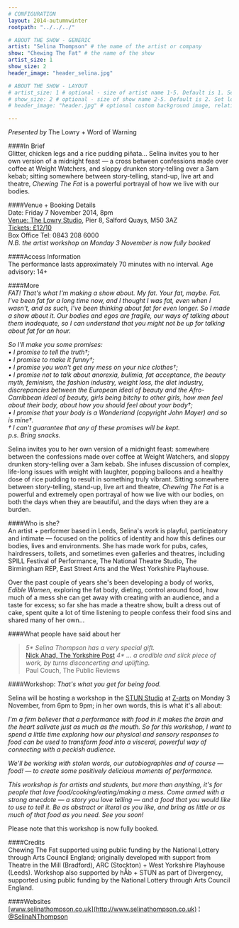 ```yaml
---
# CONFIGURATION
layout: 2014-autumnwinter
rootpath: "../../../"

# ABOUT THE SHOW - GENERIC
artist: "Selina Thompson" # the name of the artist or company
show: "Chewing The Fat" # the name of the show
artist_size: 1
show_size: 2
header_image: "header_selina.jpg"    

# ABOUT THE SHOW - LAYOUT
# artist_size: 1 # optional - size of artist name 1-5. Default is 1. Set longer names to lower values
# show_size: 2 # optional - size of show name 2-5. Default is 2. Set longer names to lower values
# header_image: "header.jpg" # optional custom background image, relative to current page

---
```

*Presented by* The Lowry + Word of Warning      
       
####In Brief      
Glitter, chicken legs and a rice pudding piñata… Selina invites you to her own version of a midnight feast — a cross between confessions made over coffee at Weight Watchers, and sloppy drunken story-telling over a 3am kebab; sitting somewhere between story-telling, stand-up, live art and theatre, *Chewing The Fat* is a powerful portrayal of how we live with our bodies.      
        
####Venue + Booking Details    
Date: Friday 7 November 2014, 8pm     
[Venue: The Lowry Studio](http://www.thelowry.com/plan-your-visit/getting-here), Pier 8, Salford Quays, M50 3AZ    
[Tickets: £12/10](http://www.thelowry.com/event/chewing-the-fat)        
Box Office Tel: 0843 208 6000        
*N.B. the artist workshop on Monday 3 November is now fully booked* 
        
####Access Information        
The performance lasts approximately 70 minutes with no interval. Age advisory: 14+        
       
####More            
*FAT! That's what I'm making a show about. My fat. Your fat, maybe. Fat. I've been fat for a long time now, and I thought I was fat, even when I wasn't, and as such, I've been thinking about fat for even longer. So I made a show about it. Our bodies and egos are fragile, our ways of talking about them inadequate, so I can understand that you might not be up for talking about fat for an hour.*        
        
*So I'll make you some promises:*       
*• I promise to tell the truth†;*        
*• I promise to make it funny†;*        
*• I promise you won't get any mess on your nice clothes†;*        
*• I promise not to talk about anorexia, bulimia, fat acceptance, the beauty myth, feminism, the fashion industry, weight loss, the diet industry, discrepancies between the European ideal of beauty and the Afro-Carribbean ideal of beauty, girls being bitchy to other girls, how men feel about their body, about how you should feel about your body†;*        
*• I promise that your body is a Wonderland (copyright John Mayer) and so is mine†.*       
*† I can't guarantee that any of these promises will be kept.*        
*p.s. Bring snacks.*        
        
Selina invites you to her own version of a midnight feast: somewhere between the confessions made over coffee at Weight Watchers, and sloppy drunken story-telling over a 3am kebab. She infuses discussion of complex, life-long issues with weight with laughter, popping balloons and a healthy dose of rice pudding to result in something truly vibrant. Sitting somewhere between story-telling, stand-up, live art and theatre, *Chewing The Fat* is a powerful and extremely open portrayal of how we live with our bodies, on both the days when they are beautiful, and the days when they are a burden.          
             
####Who is she?    
An artist + performer based in Leeds, Selina's work is playful, participatory and intimate — focused on the politics of identity and how this defines our bodies, lives and environments. She has made work for pubs, cafes, hairdressers, toilets, and sometimes even galleries and theatres, including SPILL Festival of Performance, The National Theatre Studio, The Birmingham REP, East Street Arts and the West Yorkshire Playhouse.           
              
Over the past couple of years she's been developing a body of works, *Edible Women*, exploring the fat body, dieting, control around food, how much of a mess she can get away with creating with an audience, and a taste for excess; so far she has made a theatre show, built a dress out of cake, spent quite a lot of time listening to people confess their food sins and shared many of her own…          
              
####What people have said about her         
>*5\* Selina Thompson has a very special gift.*<br> [Nick Ahad, The Yorkshire Post](http://www.yorkshirepost.co.uk/yorkshire-living/arts/theatre-and-tv/theatre-reviews-we-re-not-going-back-chewing-the-fat-and-the-magic-flute-1-6914920)
>*4\* … a credible and slick piece of work, by turns disconcerting and uplifting.*<br>Paul Couch, The Public Reviews        
        
####Workshop: *That's what you get for being food.*    
       
Selina will be hosting a workshop in the [STUN Studio](http://stunlive.com) at [Z-arts](http://www.z-arts.org/about-us/getting-here) on Monday 3 November, from 6pm to 9pm; in her own words, this is what it's all about: 
       
*I'm a firm believer that a performance with food in it makes the brain and the heart salivate just as much as the mouth. So for this workshop, I want to spend a little time exploring how our physical and sensory responses to food can be used to transform food into a visceral, powerful way of connecting with a peckish audience.*   
       
*We'll be working with stolen words, our autobiographies and of course — food! — to create some positively delicious moments of performance.* 
       
*This workshop is for artists and students, but more than anything, it's for people that love food/cooking/eating/making a mess. Come armed with a strong anecdote — a story you love telling — and a food that you would like to use to tell it. Be as abstract or literal as you like, and bring as little or as much of that food as you need. See you soon!*  
       
Please note that this workshop is now fully booked.       
       
####Credits    
Chewing The Fat supported using public funding by the National Lottery through Arts Council England; originally developed with support from Theatre in the Mill (Bradford), ARC (Stockton) + West Yorkshire Playhouse (Leeds). Workshop also supported by hÅb + STUN as part of Divergency, supported using public funding by the National Lottery through Arts Council England.           
              
####Websites        
[www.selinathompson.co.uk](http://www.selinathompson.co.uk) ¦ [@SelinaNThompson](http://twitter.com/SelinaNThompson)
